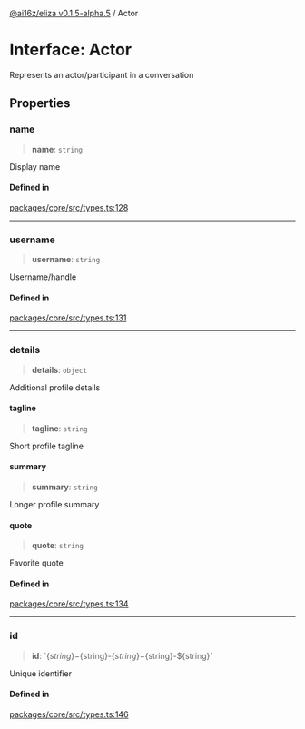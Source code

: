 [@ai16z/eliza v0.1.5-alpha.5](../index.md) / Actor

# Interface: Actor

Represents an actor/participant in a conversation

## Properties

### name

> **name**: `string`

Display name

#### Defined in

[packages/core/src/types.ts:128](https://github.com/roschler/eliza/blob/main/packages/core/src/types.ts#L128)

***

### username

> **username**: `string`

Username/handle

#### Defined in

[packages/core/src/types.ts:131](https://github.com/roschler/eliza/blob/main/packages/core/src/types.ts#L131)

***

### details

> **details**: `object`

Additional profile details

#### tagline

> **tagline**: `string`

Short profile tagline

#### summary

> **summary**: `string`

Longer profile summary

#### quote

> **quote**: `string`

Favorite quote

#### Defined in

[packages/core/src/types.ts:134](https://github.com/roschler/eliza/blob/main/packages/core/src/types.ts#L134)

***

### id

> **id**: \`$\{string\}-$\{string\}-$\{string\}-$\{string\}-$\{string\}\`

Unique identifier

#### Defined in

[packages/core/src/types.ts:146](https://github.com/roschler/eliza/blob/main/packages/core/src/types.ts#L146)
